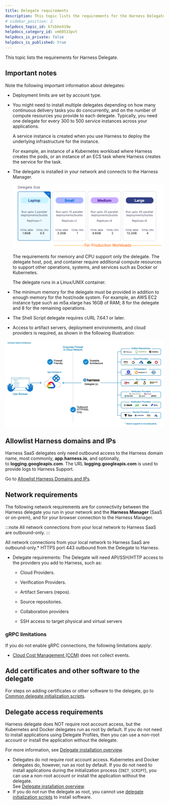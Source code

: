 ```yaml
---
title: Delegate requirements
description: This topic lists the requirements for the Harness Delegate. 
# sidebar_position: 2
helpdocs_topic_id: k7sbhe419w
helpdocs_category_id: vm60533pvt
helpdocs_is_private: false
helpdocs_is_published: true
---
```


This topic lists the requirements for Harness Delegate.

## Important notes

Note the following important information about delegates:

* Deployment limits are set by account type.

* You might need to install multiple delegates depending on how many continuous delivery tasks you do concurrently, and on the number of compute resources you provide to each delegate. Typically, you need one delegate for every 300 to 500 service instances across your applications.  

	A service instance is created when you use Harness to deploy the underlying infrastructure for the instance.  

	For example, an instance of a Kubernetes workload where Harness creates the pods, or an instance of an ECS task where Harness creates the service for the task.

* The delegate is installed in your network and connects to the Harness Manager.

  ![](./static/delegate-requirements-and-limitations-00.png)
  
  The requirements for memory and CPU support only the delegate. The delegate host, pod, and container require additional compute resources to support other operations, systems, and services such as Docker or Kubernetes.

  The delegate runs in a Linux/UNIX container.

* The minimum memory for the delegate must be provided in addition to enough memory for the host/node system. For example, an AWS EC2 instance type such as m5a.xlarge has 16GB of RAM; 8 for the delegate and 8 for the remaining operations.

* The Shell Script delegate requires cURL 7.64.1 or later.

* Access to artifact servers, deployment environments, and cloud providers is required, as shown in the following illustration:

![](./static/delegate-requirements-and-limitations-01.png)

## Allowlist Harness domains and IPs

Harness SaaS delegates only need outbound access to the Harness domain name, most commonly, **app.harness.io**, and optionally, to **logging.googleapis.com**. The URL **logging.googleapis.com** is used to provide logs to Harness Support.

Go to [Allowlist Harness Domains and IPs](/docs/platform/References/whitelist-harness-domains-and-ips.md).

## Network requirements

The following network requirements are for connectivity between the Harness delegate you run in your network and the **Harness Manager** (SaaS or on-prem), and for your browser connection to the Harness Manager.

:::note
All network connections from your local network to Harness SaaS are outbound-only.
:::

All network connections from your local network to Harness SaaS are outbound-only.* HTTPS port 443 outbound from the Delegate to Harness.
* Delegate requirements: The Delegate will need API/SSH/HTTP access to the providers you add to Harness, such as:
	+ Cloud Providers.
	+ Verification Providers.
	+ Artifact Servers (repos).

	+ Source repositories.
	+ Collaboration providers
	+ SSH access to target physical and virtual servers

### gRPC limitations

If you do not enable gRPC connections, the following limitations apply:


* [Cloud Cost Management (CCM)](/docs/category/cloud-cost-management) does not collect events. 


## Add certificates and other software to the delegate

For steps on adding certificates or other software to the delegate, go to [Common delegate initialization scripts](/docs/platform/Delegates/delegate-reference/common-delegate-profile-scripts.md).

## Delegate access requirements

Harness delegate does NOT require root account access, but the Kubernetes and Docker delegates run as root by default. If you do not need to install applications using Delegate Profiles, then you can use a non-root account or install the application without the delegate.  

For more information, see [Delegate installation overview](/docs/platform/Delegates/get-started-with-delegates/delegate-installation-overview.md).

* Delegates do not require root account access. Kubernetes and Docker delegates do, however, run as root by default. If you do not need to install applications during the initialization process (`INIT_SCRIPT`), you can use a non-root account or install the application without the delegate.  
See [Delegate installation overview](/docs/platform/Delegates/get-started-with-delegates/delegate-installation-overview.md).
* If you do not run the delegate as root, you cannot use [delegate initialization scripts](/docs/platform/Delegates/delegate-reference/common-delegate-profile-scripts.md) to install software.


